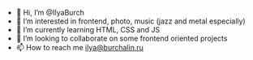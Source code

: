 - 👋 Hi, I’m @IlyaBurch
- 👀 I’m interested in frontend, photo, musiс (jazz and metal especially)
- 🌱 I’m currently learning HTML, CSS and JS
- 💞️ I’m looking to collaborate on some frontend oriented projects
- 📫 How to reach me ilya@burchalin.ru

<!---
IlyaBurch/IlyaBurch is a ✨ special ✨ repository because its `README.md` (this file) appears on your GitHub profile.
You can click the Preview link to take a look at your changes.
--->
